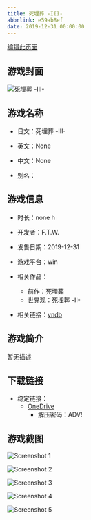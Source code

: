 ```yaml
---
title: 死埋葬 -III-
abbrlink: e59ab8ef
date: 2019-12-31 00:00:00
---
```

[编辑此页面](https://github.com/ACG-3/ADV3-source/blob/main/source/_posts/games/%E6%AD%BB%E5%9F%8B%E8%91%AC%20-III-.md)

## 游戏封面

![死埋葬 -III-](https://pan.timero.xyz/onedrive/img_lib_001/%E6%AD%BB%E5%9F%8B%E8%91%AC%20-III-_cover.avif)


## 游戏名称

- 日文：死埋葬 -III-
- 英文：None
- 中文：None

- 别名：


## 游戏信息

- 时长：none h
- 开发者：F.T.W.
- 发售日期：2019-12-31
- 游戏平台：win
- 相关作品：
   - 前作：死埋葬
   - 世界观：死埋葬 -II-

- 相关链接：[vndb](https://vndb.org/v27665)


## 游戏简介

暂无描述


## 下载链接

- 稳定链接：
    - [OneDrive](https://pan.timero.xyz/onedrive/adv_lib_001/%E6%AD%BB%E5%9F%8B%E8%91%AC%20-III-)
        - 解压密码：ADV!



## 游戏截图


![Screenshot 1](https://pan.timero.xyz/onedrive/img_lib_001/%E6%AD%BB%E5%9F%8B%E8%91%AC%20-III-_Screenshot_1.avif)

![Screenshot 2](https://pan.timero.xyz/onedrive/img_lib_001/%E6%AD%BB%E5%9F%8B%E8%91%AC%20-III-_Screenshot_2.avif)

![Screenshot 3](https://pan.timero.xyz/onedrive/img_lib_001/%E6%AD%BB%E5%9F%8B%E8%91%AC%20-III-_Screenshot_3.avif)

![Screenshot 4](https://pan.timero.xyz/onedrive/img_lib_001/%E6%AD%BB%E5%9F%8B%E8%91%AC%20-III-_Screenshot_4.avif)

![Screenshot 5](https://pan.timero.xyz/onedrive/img_lib_001/%E6%AD%BB%E5%9F%8B%E8%91%AC%20-III-_Screenshot_5.avif)


